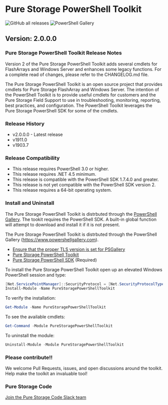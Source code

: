 # Pure Storage PowerShell Toolkit

![GitHub all releases](https://img.shields.io/github/downloads/PureStorage-Connect/PowerShellSDK/total?color=orange&label=GitHub%20downloads&logo=powershell&style=plastic)  ![PowerShell Gallery](https://img.shields.io/powershellgallery/dt/PureStoragePowerShellSDK?color=orange&label=PSGallery%20downloads&logo=powershell&style=plastic)

## Version: 2.0.0.0

### Pure Storage PowerShell Toolkit Release Notes

Version 2 of the Pure Storage PowerShell Toolkit adds several cmdlets for FlashArrays and Windows Server and enhances some legacy functions. For a complete read of changes, please refer to the CHANGELOG.md file.

The Pure Storage PowerShell Toolkit is an open source project that provides cmdlets for Pure Storage FlashArray and Windows Server. The intention of the PowerShell Toolkit is to provide useful cmdlets for customers and the Pure Storage Field Support to use in troubleshooting, monitoring, reporting, best practices, and configuration. The PowerShell Toolkit leverages the Pure Storage PowerShell SDK for some of the cmdlets.

### Release History

* v2.0.0.0 - Latest release
* v1911.0
* v1903.7

### Release Compatibility

* This release requires PowerShell 3.0 or higher.
* This release requires .NET 4.5 minimum.
* This release is compatible with the PowerShell SDK 1.7.4.0 and greater.
* This release is not yet compatible with the PowerShell SDK version 2.
* This release requires a 64-bit operating system.

### Install and Uninstall


The Pure Storage PowerShell Toolkit is distrbuted through the [PowerShell Gallery](https://www.powershellgallery.com/packages/PureStoragePowerShellToolkit).
The tookit requires the PowerShell SDK. A built-in global function will attempt to download and install it if it is not present.

The Pure Storage PowerShell Toolkit is distrbuted through the PowerShell Gallery (https://www.powershellgallery.com). 
* [Ensure that the proper TLS version is set for PSGallery](https://devblogs.microsoft.com/powershell/powershell-gallery-tls-support/)
* [Pure Storage PowerShell Toolkit](https://www.powershellgallery.com/packages/PureStoragePowerShellToolkit/)
* [Pure Storage PowerShell SDK](https://www.powershellgallery.com/packages/PureStoragePowerShellSDK/) (Required)


To install the Pure Storage PowerShell Toolkit open up an elevated Windows PowerShell session and type:

```powershell
[Net.ServicePointManager]::SecurityProtocol = [Net.SecurityProtocolType]::Tls12
Install-Module -Name PureStoragePowerShellToolkit
```

To verify the installation:

```powershell
Get-Module -Name PureStoragePowerShellToolkit
```

To see the available cmdlets:

```powershell
Get-Command -Module PureStoragePowerShellToolkit
```

To uninstall the module:

```powershell
Uninstall-Module -Module PureStoragePowerShellToolkit
```

### Please contribute!!

We welcome Pull Requests, issues, and open discussions around the toolkit. Help make the toolkit an invaluable tool!

### Pure Storage Code

[Join the Pure Storage Code Slack team](https://codeinvite.purestorage.com)
